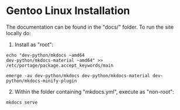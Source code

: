 # Gentoo Linux Installation

The documentation can be found in the "docs/" folder. To run the site locally do:

1. Install as "root":

```shell
echo "dev-python/mkdocs ~amd64
dev-python/mkdocs-material ~amd64" >> /etc/portage/package.accept_keywords/main

emerge -av dev-python/mkdocs dev-python/mkdocs-material dev-python/mkdocs-minify-plugin
```

2. Within the folder containing "mkdocs.yml", execute as "non-root":

```shell
mkdocs serve
```
